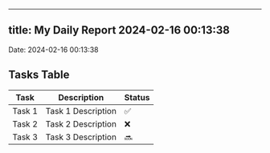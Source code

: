 
---
title: My Daily Report 2024-02-16 00:13:38
---

Date: 2024-02-16 00:13:38

## Tasks Table

| Task | Description | Status |
|------|-------------|--------|
| Task 1 | Task 1 Description | ✅ |
| Task 2 | Task 2 Description | ❌ |
| Task 3 | Task 3 Description | 🔜 |

